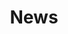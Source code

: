 ---
layout: archive
title: "News"
permalink: /news/
author_profile: true
redirect_from:
  - /news
---